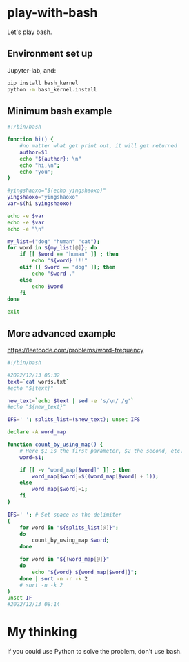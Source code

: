 # play-with-bash

Let's play bash.

## Environment set up

Jupyter-lab, and:

```bash
pip install bash_kernel
python -m bash_kernel.install
```

## Minimum bash example

```bash
#!/bin/bash

function hi() {
    #no matter what get print out, it will get returned
    author=$1
    echo "${author}: \n"
    echo "hi,\n";
    echo "you";
}

#yingshaoxo="$(echo yingshaoxo)"
yingshaoxo="yingshaoxo"
var=$(hi $yingshaoxo)

echo -e $var
echo -e $var
echo -e "\n"

my_list=("dog" "human" "cat");
for word in ${my_list[@]}; do
    if [[ $word == "human" ]] ; then
        echo "${word} !!!"
    elif [[ $word == "dog" ]]; then
        echo "$word ."
    else
        echo $word
    fi
done

exit
```

## More advanced example

https://leetcode.com/problems/word-frequency

```bash
#!/bin/bash

#2022/12/13 05:32
text=`cat words.txt`
#echo "${text}"

new_text=`echo $text | sed -e 's/\n/ /g'`
#echo "${new_text}"

IFS=' '; splits_list=($new_text); unset IFS

declare -A word_map

function count_by_using_map() {
    # Here $1 is the first parameter, $2 the second, etc.
    word=$1;

    if [[ -v "word_map[$word]" ]] ; then
        word_map[$word]=$((word_map[$word] + 1));
    else
        word_map[$word]=1;
    fi
}

IFS=' '; # Set space as the delimiter
(
    for word in "${splits_list[@]}";
    do
        count_by_using_map $word;
    done

    for word in "${!word_map[@]}"
    do
        echo "${word} ${word_map[$word]}";
    done | sort -n -r -k 2
    # sort -n -k 2
)
unset IF
#2022/12/13 08:14
```

# My thinking

If you could use Python to solve the problem, don't use bash.
